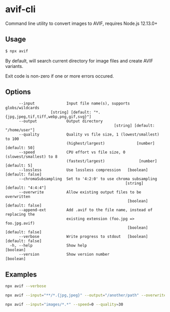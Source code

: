 # avif-cli

Command line utility to convert images to AVIF, requires Node.js 12.13.0+

## Usage

```sh
$ npx avif
```

By default, will search current directory for image files and create AVIF variants.

Exit code is non-zero if one or more errors occured.

## Options

```
      --input              Input file name(s), supports globs/wildcards
                    [string] [default: "*.{jpg,jpeg,tif,tiff,webp,png,gif,svg}"]
      --output             Output directory
                                                [string] [default: "/home/user"]
      --quality            Quality vs file size, 1 (lowest/smallest) to 100
                           (highest/largest)              [number] [default: 50]
      --speed              CPU effort vs file size, 0 (slowest/smallest) to 8
                           (fastest/largest)               [number] [default: 5]
      --lossless           Use lossless compression   [boolean] [default: false]
      --chromaSubsampling  Set to '4:2:0' to use chroma subsampling
                                                     [string] [default: "4:4:4"]
      --overwrite          Allow existing output files to be overwritten
                                                      [boolean] [default: false]
      --append-ext         Add .avif to the file name, instead of replacing the
                           existing extension (foo.jpg => foo.jpg.avif)
                                                      [boolean] [default: false]
      --verbose            Write progress to stdout   [boolean] [default: false]
  -h, --help               Show help                                   [boolean]
      --version            Show version number                         [boolean]
```

## Examples

```sh
npx avif --verbose
```

```sh
npx avif --input="**/*.{jpg,jpeg}" --output="/another/path" --overwrite
```

```sh
npx avif --input="images/*.*" --speed=0 --quality=30
```
